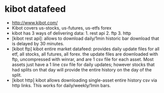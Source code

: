 # kibot datafeed

- http://www.kibot.com/
- Kibot covers us-stocks, us-futures, us-etfs forex
- kibot has 3 ways of delivering data: 1. rest api 2. ftp 3. http
- [kibot rest api]: allows to download daily/1min historic bar download that is 
  delayed by 30 minutes.
- [kibot ftp] kibot entire market datafeed: provides daily update files for all
  etf, all stocks, all futures, all forex.
  the update files are downloaded with ftp, uncompressed with winrar, and are 1 csv file for each asset. Most assets just have a 1 line csv file for daily 
  updates; however stocks that had splits on that day will provide the entire
  history on the day of the split.
- [kibot http] kibot allows downloading single-asset entire history csv via http links. This works for daily/weekly/1min bars.








